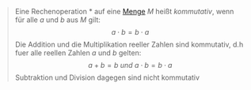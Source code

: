 
> Eine Rechenoperation $*$ auf eine [Menge](Mengen.md) $M$ heißt *kommutativ*, wenn für alle $a$ und $b$ aus $M$ gilt: $$a \cdot b = b \cdot a$$
> Die Addition und die Multiplikation reeller Zahlen sind kommutativ, d.h fuer alle reellen Zahlen $a$ und $b$ gelten: $$a + b = b\ und\ a \cdot b = b \cdot a$$
> Subtraktion und Division dagegen sind nicht kommutativ
